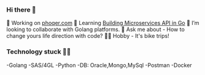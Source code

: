 ### Hi there 👋

🔭 Working on [phoqer.com](https://phoqer.com/)
🌱 Learning [Building Microservices API in Go](https://www.oreilly.com/library/view/building-microservices-api/9781805124429/?_gl=1*1dzgsmr*_ga*MTIyMTA5OTMzNS4xNzA3MjUyNzUy*_ga_092EL089CH*MTcwNzI1Mjc1Mi4xLjEuMTcwNzI1Mjc2OC40NC4wLjA.)
👯 I’m looking to collaborate with Golang platforms.
💬 Ask me about - How to change yours life direction with code?
🚵‍♂️ Hobby - It's bike trips!

### Technology stuck 👨‍💻
-Golang
-SAS/4GL
-Python
-DB: Oracle,Mongo,MySql
-Postman
-Docker




<!--
**BHDShostak/BHDShostak** is a ✨ _special_ ✨ repository because its `README.md` (this file) appears on your GitHub profile.

Here are some ideas to get you started:

- 🔭 I’m currently working on ...
- 🌱 I’m currently learning ...
- 👯 I’m looking to collaborate on ...
- 🤔 I’m looking for help with ...
- 💬 Ask me about ...
- 📫 How to reach me: ...
- 😄 Pronouns: ...
- ⚡ Fun fact: ...
-->
